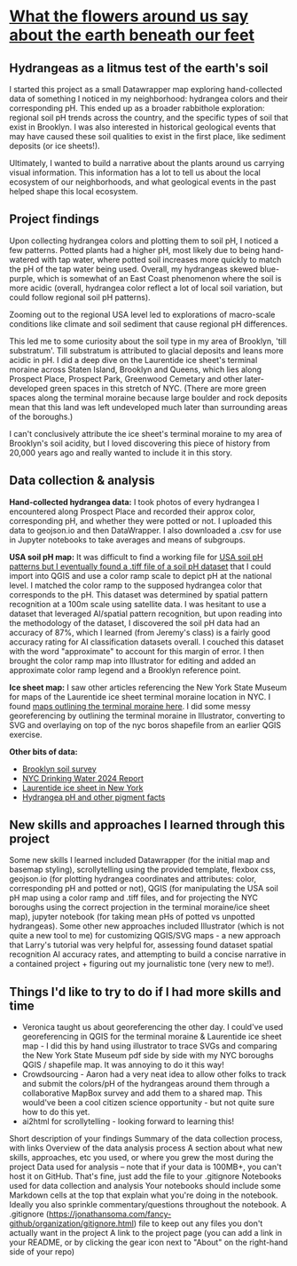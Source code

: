 # [What the flowers around us say about the earth beneath our feet](https://meahug.github.io/hydrangea/)
## Hydrangeas as a litmus test of the earth's soil

I started this project as a small Datawrapper map exploring hand-collected data of something I noticed in my neighborhood: hydrangea colors and their corresponding pH. This ended up as a broader rabbithole exploration:  regional soil pH trends across the country, and the specific types of soil that exist in Brooklyn. I was also interested in historical geological events that may have caused these soil qualities to exist in the first place, like sediment deposits (or ice sheets!).

Ultimately, I wanted to build a narrative about the plants around us carrying visual information. This information has a lot to tell us about the local ecosystem of our neighborhoods, and what geological events in the past helped shape this local ecosystem.

## Project findings

Upon collecting hydrangea colors and plotting them to soil pH, I noticed a few patterns. Potted plants had a higher pH, most likely due to being hand-watered with tap water, where potted soil increases more quickly to match the pH of the tap water being used. Overall, my hydrangeas skewed blue-purple, which is somewhat of an East Coast phenomenon where the soil is more acidic (overall, hydrangea color reflect a lot of local soil variation, but could follow regional soil pH patterns). 

Zooming out to the regional USA level led to explorations of macro-scale conditions like climate and soil sediment that cause regional pH differences.

This led me to some curiosity about the soil type in my area of Brooklyn, 'till substratum'. Till substratum is attributed to glacial deposits and leans more acidic in pH. I did a deep dive on the Laurentide ice sheet's terminal moraine across Staten Island, Brooklyn and Queens, which lies along Prospect Place, Prospect Park, Greenwood Cemetary and other later-developed green spaces in this stretch of NYC. (There are more green spaces along the terminal moraine because large boulder and rock deposits mean that this land was left undeveloped much later than surrounding areas of the boroughs.) 

I can't conclusively attribute the ice sheet's terminal moraine to my area of Brooklyn's soil acidity, but I loved discovering this piece of history from 20,000 years ago and really wanted to include it in this story.


## Data collection & analysis

**Hand-collected hydrangea data:** I took photos of every hydrangea I encountered along Prospect Place and recorded their approx color, corresponding pH, and whether they were potted or not. I uploaded this data to geojson.io and then DataWrapper. I also downloaded a .csv for use in Jupyter notebooks to take averages and means of subgroups. 

**USA soil pH map:** It was difficult to find a working file for [USA soil pH patterns but I eventually found a .tiff file of a soil pH dataset](https://scholarsphere.psu.edu/resources/ea4b6c45-9eba-4b89-aba6-ff7246880fb1) that I could import into QGIS and use a color ramp scale to depict pH at the national level. I matched the color ramp to the supposed hydrangea color that corresponds to the pH. This dataset was determined by spatial pattern recognition at a 100m scale using satellite data. I was hesitant to use a dataset that leveraged AI/spatial pattern recognition, but upon reading into the methodology of the dataset, I discovered the soil pH data had an accuracy of 87%, which I learned (from Jeremy's class) is a fairly good accuracy rating for AI classification datasets overall. I couched this dataset with the word "approximate" to account for this margin of error. I then brought the color ramp map into Illustrator for editing and added an approximate color ramp legend and a Brooklyn reference point.

**Ice sheet map:** I saw other articles referencing the New York State Museum for maps of the Laurentide ice sheet terminal moraine location in NYC. I found [maps outlining the terminal moraine here](https://www.nysm.nysed.gov/publications/map-chart-series). I did some messy georeferencing by outlining the terminal moraine in Illustrator, converting to SVG and overlaying on top of the nyc boros shapefile from an earlier QGIS exercise.

**Other bits of data:** 
- [Brooklyn soil survey](https://www.soilandwater.nyc/files/8935eaa76/rss_postermap_200dpi.pdf)
- [NYC Drinking Water 2024 Report](https://www.nyc.gov/assets/dep/downloads/pdf/water/drinking-water/drinking-water-supply-quality-report/2024-drinking-water-supply-quality-report.pdf)
- [Laurentide ice sheet in New York](https://cp.copernicus.org/articles/20/2167/2024/cp-20-2167-2024-assets.html)
- [Hydrangea pH and other pigment facts](https://www.americanscientist.org/article/curious-chemistry-guides-hydrangea-colors)

## New skills and approaches I learned through this project
Some new skills I learned included Datawrapper (for the initial map and basemap styling), scrollytelling using the provided template, flexbox css, geojson.io (for plotting hydrangea coordinates and attributes: color, corresponding pH and potted or not), QGIS (for manipulating the USA soil pH map using a color ramp and .tiff files, and for projecting the NYC boroughs using the correct projection in the terminal moraine/ice sheet map), jupyter notebook (for taking mean pHs of potted vs unpotted hydrangeas). Some other new approaches included Illustrator (which is not quite a new tool to me) for customizing QGIS/SVG maps - a new approach that Larry's tutorial was very helpful for, assessing found dataset spatial recognition AI accuracy rates, and attempting to build a concise narrative in a contained project + figuring out my journalistic tone (very new to me!).

## Things I'd like to try to do if I had more skills and time
- Veronica taught us about georeferencing the other day. I could've used georeferencing in QGIS for the terminal moraine & Laurentide ice sheet map - I did this by hand using illustrator to trace SVGs and comparing the New York State Museum pdf side by side with my NYC boroughs QGIS / shapefile map. It was annoying to do it this way!
- Crowdsourcing - Aaron had a very neat idea to allow other folks to track and submit the colors/pH of the hydrangeas around them through a collaborative MapBox survey and add them to a shared map. This would've been a cool citizen science opportunity - but not quite sure how to do this yet.
- ai2html for scrollytelling - looking forward to learning this!


Short description of your findings
Summary of the data collection process, with links
Overview of the data analysis process
A section about what new skills, approaches, etc you used, or where you grew the most
during the project
Data used for analysis – note that if your data is 100MB+, you can't host it on GitHub. That's fine,
just add the file to your .gitignore
Notebooks used for data collection and analysis
Your notebooks should include some Markdown cells at the top that explain what you're doing
in the notebook. Ideally you also sprinkle commentary/questions throughout the notebook.
A .gitignore (https://jonathansoma.com/fancy-github/organization/gitignore.html) file to keep out
any files you don't actually want in the project
A link to the project page (you can add a link in your README, or by clicking the gear icon next to
"About" on the right-hand side of your repo)